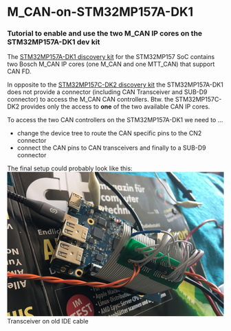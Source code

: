 # M_CAN-on-STM32MP157A-DK1
### Tutorial to enable and use the two M_CAN IP cores on the STM32MP157A-DK1 dev kit

The [STM32MP157A-DK1 discovery kit](https://www.st.com/content/st_com/en/products/evaluation-tools/product-evaluation-tools/mcu-mpu-eval-tools/stm32-mcu-mpu-eval-tools/stm32-discovery-kits/stm32mp157a-dk1.html) for the STM32MP157 SoC contains two Bosch M_CAN IP cores (one M_CAN and one MTT_CAN) that support CAN FD.

In opposite to the [STM32MP157C-DK2 discovery kit](https://www.st.com/content/st_com/en/products/evaluation-tools/product-evaluation-tools/mcu-mpu-eval-tools/stm32-mcu-mpu-eval-tools/stm32-discovery-kits/stm32mp157c-dk2.html) the STM32MP157A-DK1 does not provide a connector (including  CAN Transceiver and SUB-D9 connector) to access the M_CAN CAN controllers. Btw. the STM32MP157C-DK2 provides only the access to **one** of the two available CAN IP cores.

To access the two CAN controllers on the STM32MP157A-DK1 we need to ...
* change the device tree to route the CAN specific pins to the CN2 connector
* connect the CAN pins to CAN transceivers and finally to a SUB-D9 connector

The final setup could probably look like this:
![Transceiver on old IDE cable](/pictures/MCAN-TRX-Hardware.jpg)
Transceiver on old IDE cable
